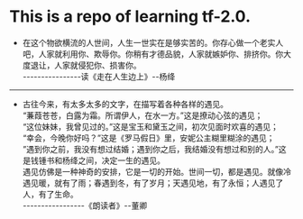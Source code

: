 # This is a repo of learning tf-2.0.

* 在这个物欲横流的人世间，人生一世实在是够实苦的。你存心做一个老实人吧，人家就利用你、欺辱你。你稍有才德品貌，人家就嫉妒你、排挤你。你大度退让，人家就侵犯你、损害你。  
                      ----------------读《走在人生边上》--杨绛
- - -  
*  古往今来，有太多太多的文字，在描写着各种各样的遇见。  
   “蒹葭苍苍，白露为霜。所谓伊人，在水一方。”这是撩动心弦的遇见；  
   “这位妹妹，我曾见过的。”这是宝玉和黛玉之间，初次见面时欢喜的遇见；  
   “幸会，今晚你好吗？”这是《罗马假日》里，安妮公主糊里糊涂的遇见；  
   ”遇到你之前，我没有想过结婚；遇到你之后，我结婚没有想过和别的人。”这是钱锺书和杨绛之间，决定一生的遇见。   
   遇见仿佛是一种神奇的安排，它是一切的开始。世间一切，都是遇见。就像冷遇见暖，就有了雨；春遇到冬，有了岁月；天遇见地，有了永恒；人遇见了人，有了生命。  
                     -----------------《朗读者》--董卿
